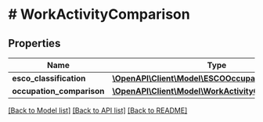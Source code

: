 # # WorkActivityComparison

## Properties

Name | Type | Description | Notes
------------ | ------------- | ------------- | -------------
**esco_classification** | [**\OpenAPI\Client\Model\ESCOOccupationValue**](ESCOOccupationValue.md) |  | [optional]
**occupation_comparison** | [**\OpenAPI\Client\Model\WorkActivityComparisonValue**](WorkActivityComparisonValue.md) |  | [optional]

[[Back to Model list]](../../README.md#models) [[Back to API list]](../../README.md#endpoints) [[Back to README]](../../README.md)
